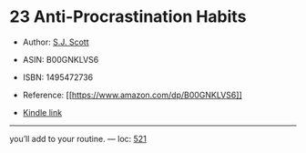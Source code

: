 # 23 Anti-Procrastination Habits

* Author: [S.J. Scott](https://www.amazon.com/S-J-Scott/e/B00D60KTC0/ref=dp_byline_cont_ebooks_1)
* ASIN: B00GNKLVS6
* ISBN: 1495472736



* Reference: [[https://www.amazon.com/dp/B00GNKLVS6]]
* [Kindle link](kindle://book?action=open&asin=B00GNKLVS6)


---
you’ll add to your routine. — loc: [521](kindle://book?action=open&asin=B00GNKLVS6&location=521)

